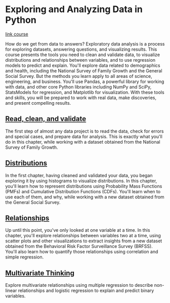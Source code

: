 # Exploring and Analyzing Data in Python

[link course](https://app.datacamp.com/learn/courses/exploring-and-analyzing-data-in-python)

How do we get from data to answers? Exploratory data analysis is a process for exploring datasets, answering questions, and visualizing results. This course presents the tools you need to clean and validate data, to visualize distributions and relationships between variables, and to use regression models to predict and explain. You'll explore data related to demographics and health, including the National Survey of Family Growth and the General Social Survey. But the methods you learn apply to all areas of science, engineering, and business. You'll use Pandas, a powerful library for working with data, and other core Python libraries including NumPy and SciPy, StatsModels for regression, and Matplotlib for visualization. With these tools and skills, you will be prepared to work with real data, make discoveries, and present compelling results.


## [Read, clean, and validate](./01_read_clean_and_validate/)

The first step of almost any data project is to read the data, check for errors and special cases, and prepare data for analysis. This is exactly what you'll do in this chapter, while working with a dataset obtained from the National Survey of Family Growth. 

## [Distributions](./02_distributions/)

In the first chapter, having cleaned and validated your data, you began exploring it by using histograms to visualize distributions. In this chapter, you'll learn how to represent distributions using Probability Mass Functions (PMFs) and Cumulative Distribution Functions (CDFs). You'll learn when to use each of them, and why, while working with a new dataset obtained from the General Social Survey.

## [Relationships](./03_relationships/)

Up until this point, you've only looked at one variable at a time. In this chapter, you'll explore relationships between variables two at a time, using scatter plots and other visualizations to extract insights from a new dataset obtained from the Behavioral Risk Factor Surveillance Survey (BRFSS). You'll also learn how to quantify those relationships using correlation and simple regression. 

## [Multivariate Thinking](./04_multivariate_thinking/)

Explore multivariate relationships using multiple regression to describe non-linear relationships and logistic regression to explain and predict binary variables.
